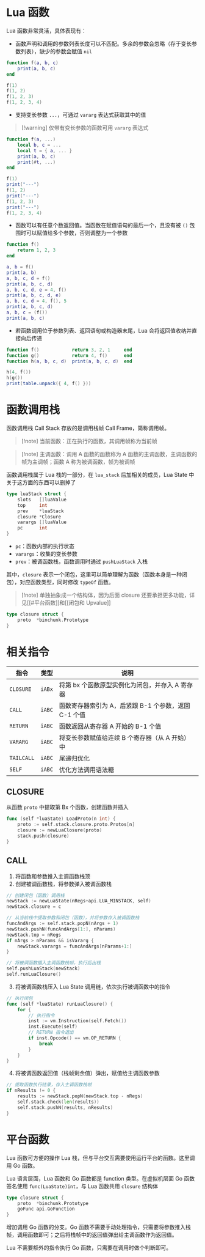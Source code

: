 # Lua 函数

Lua 函数非常灵活，具体表现有：
- 函数声明和调用的参数列表长度可以不匹配。多余的参数会忽略（存于变长参数列表），缺少的参数会赋值 `nil`

```lua
function f(a, b, c)
    print(a, b, c)
end

f(1)
f(1, 2)
f(1, 2, 3)
f(1, 2, 3, 4)
```

- 支持变长参数 `...`，可通过 `vararg` 表达式获取其中的值

> [!warning] 仅带有变长参数的函数可用 `vararg` 表达式

```lua
function f(a, ...)
    local b, c = ...
    local t = { a, ... }
    print(a, b, c)
    print(#t, ...)
end

f(1)
print("---")
f(1, 2)
print("---")
f(1, 2, 3)
print("---")
f(1, 2, 3, 4)
```

- 函数可以有任意个数返回值。当函数在赋值语句的最后一个，且没有被 `()` 包围时可以赋值给多个参数，否则调整为一个参数

```lua
function f()
    return 1, 2, 3
end

a, b = f()
print(a, b)
a, b, c, d = f()
print(a, b, c, d)
a, b, c, d, e = 4, f()
print(a, b, c, d, e)
a, b, c, d = 4, f(), 5
print(a, b, c, d)
a, b, c = (f())
print(a, b, c)
```

- 若函数调用位于参数列表、返回语句或构造器末尾，Lua 会将返回值收纳并直接向后传递

```lua
function f()            return 3, 2, 1     end
function g()            return 4, f()      end
function h(a, b, c, d)  print(a, b, c, d)  end

h(4, f())
h(g())
print(table.unpack({ 4, f() }))
```
# 函数调用栈

函数调用栈 Call Stack 存放的是调用栈帧 Call Frame，简称调用帧。

> [!note] 当前函数：正在执行的函数，其调用帧称为当前帧

> [!note] 主调函数：调用 A 函数的函数称为 A 函数的主调函数，主调函数的帧为主调帧；函数 A 称为被调函数，帧为被调帧

函数调用栈属于 Lua 栈的一部分，在 `lua_stack` 后加相关的成员，Lua State 中关于这方面的东西可以删掉了

```go title:state/lua_stack.go
type luaStack struct {
	slots   []luaValue
	top     int
	prev    *luaStack
	closure *Closure
	varargs []luaValue
	pc      int
}
```

- `pc`：函数内部的执行状态
- `varargs`：收集的变长参数
- `prev`：被调函数栈，函数调用时通过 `pushLuaStack` 入栈

其中，`closure` 表示一个闭包，这里可以简单理解为函数（函数本身是一种闭包），对应函数类型，同时修改 `typeOf` 函数。

> [!note] 单独抽象成一个结构体，因为后面 closure 还要承担更多功能，详见[[#平台函数]]和[[闭包和 Upvalue]]

```go title:state/closure.go
type closure struct {
	proto  *binchunk.Prototype
}
```
# 相关指令

| 指令         | 类型     | 说明                               |
| ---------- | ------ | -------------------------------- |
| `CLOSURE`  | `iABx` | 将第 bx 个函数原型实例化为闭包，并存入 A 寄存器      |
| `CALL`     | `iABC` | 函数寄存器索引为 A，后紧跟 B-1 个参数，返回 C-1 个值 |
| `RETURN`   | `iABC` | 函数返回从寄存器 A 开始的 B-1 个值            |
| `VARARG`   | `iABC` | 将变长参数赋值给连续 B 个寄存器（从 A 开始）中       |
| `TAILCALL` | `iABC` | 尾递归优化                            |
| `SELF`     | `iABC` | 优化方法调用语法糖                        |
## CLOSURE

从函数 `proto` 中提取第 Bx 个函数，创建函数并插入

```go title:state/api_vm.go
func (self *luaState) LoadProto(n int) {
	proto := self.stack.closure.proto.Protos[n]
	closure := newLuaClosure(proto)
	stack.push(closure)
}
```
## CALL

1. 将函数和参数推入主调函数栈顶
2. 创建被调函数栈，将参数弹入被调函数栈

```go title:state/api_call.go
// 创建闭包（函数）调用栈
newStack := newLuaState(nRegs+api.LUA_MINSTACK, self)
newStack.closure = c

// 从当前栈中提取参数和闭包（函数），并将参数存入被调函数栈
funcAndArgs := self.stack.popN(nArgs + 1)
newStack.pushN(funcAndArgs[1:], nParams)
newStack.top = nRegs
if nArgs > nParams && isVararg {
	newStack.varargs = funcAndArgs[nParams+1:]
}

// 将被调函数插入主调函数栈帧，执行后出栈
self.pushLuaStack(newStack)
self.runLuaClosure()
```

3. 将被调函数栈压入 Lua State 调用链，依次执行被调函数中的指令

```go title:state/api_call.go
// 执行闭包
func (self *luaState) runLuaClosure() {
	for {
		// 执行指令
		inst := vm.Instruction(self.Fetch())
		inst.Execute(self)
		// RETURN 指令退出
		if inst.Opcode() == vm.OP_RETURN {
			break
		}
	}
}
```

4. 将被调函数返回值（栈帧剩余值）弹出，赋值给主调函数参数

```go title:state/api_call.go
// 提取函数执行结果，存入主调函数栈帧
if nResults != 0 {
	results := newStack.popN(newStack.top - nRegs)
	self.stack.check(len(results))
	self.stack.pushN(results, nResults)
}
```
# 平台函数

Lua 函数可方便的操作 Lua 栈，但与平台交互需要使用运行平台的函数。这里调用 Go 函数。

Lua 语言层面，Lua 函数和 Go 函数都是 function 类型。在虚拟机层面 Go 函数签名使用 `func(LuaState)int`，与 Lua 函数共用 `closure` 结构体

```go title:state/closure.go
type closure struct {
	proto  *binchunk.Prototype
	goFunc api.GoFunction
}
```

增加调用 Go 函数的分支。Go 函数不需要手动处理指令，只需要将参数推入栈帧，调用函数即可；之后将栈帧中的返回值弹出给主调函数作为返回值。

Lua 不需要额外的指令执行 Go 函数，只需要在调用时做个判断即可。
